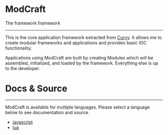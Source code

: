 # ModCraft
The framework framework

____

This is the core application framework extracted from [Curvy](https://github.com/DataDink/Curvy).
It allows me to create modular frameworks and applications and provides basic IOC
functionality.

Applications using ModCraft are built by creating Modules which will be assembled,
initialized, and loaded by the framework. Everything else is up to the developer.

# Docs & Source
---------------
ModCraft is available for multiple languages. Please select a language below to see documentation
and source.

* [javascript](/js)
* [lua](/lua)
